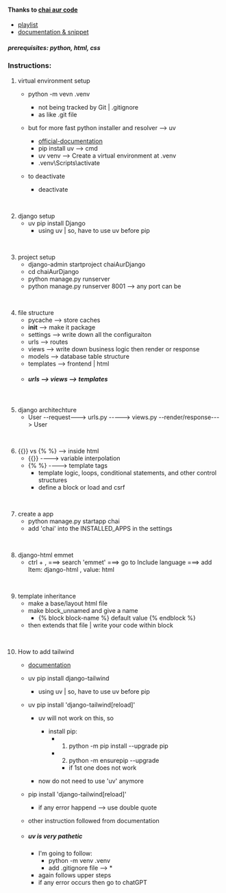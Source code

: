 #### Thanks to [chai aur code](https://www.youtube.com/@chaiaurcode)
- [playlist](https://www.youtube.com/playlist?list=PLu71SKxNbfoDOf-6vAcKmazT92uLnWAgy)
- [documentation & snippet](https://chaicode.com/blogs/getting-started-with-django)


##### prerequisites: python, html, css

### Instructions:
1. virtual environment setup
    - python -m vevn .venv
        - not being tracked by Git | .gitignore
        - as like .git file

    - but for more fast python installer and resolver --> uv
        
        - [official-documentation](https://pypi.org/project/uv)
        - pip install uv  -->  cmd
        - uv venv  -->  Create a virtual environment at .venv
        - .venv\Scripts\activate

    - to deactivate
        - deactivate
<br>

2. django setup
    - uv pip install Django
        - using uv | so, have to use uv before pip
<br>

3. project setup
    - django-admin startproject chaiAurDjango
    - cd chaiAurDjango
    - python manage.py runserver
    - python manage.py runserver 8001 --> any port can be
<br>

4. file structure
    - pycache  -->  store caches
    - __init__  -->  make it package
    - settings  -->  write down all the configuraiton
    - urls  -->  routes
    - views  -->  write down business logic then render or response
    - models  -->  database table structure
    - templates  -->  frontend | html
    - ##### urls --> views --> templates
<br>

5. django architechture
    - User  --request--->  urls.py  -----> views.py  --render/response--->  User
<br>

6. {{}} vs {% %} --> inside html
    - {{}}  ---->  variable interpolation
    - {% %}  ---->  template tags
        - template logic, loops, conditional statements, and other control structures
        - define a block or load and csrf
<br>

7. create a app
    - python manage.py startapp chai
    - add 'chai' into the INSTALLED_APPS in the settings
<br>

8. django-html emmet
    - ctrl + ,  ===>  search 'emmet'  ===>  go to Include language  ===>  add Item: django-html , value: html
<br>

9. template inheritance
    - make a base/layout html file
    - make block_unnamed and give a name
        - {% block block-name %} default value {% endblock %}
    - then extends that file | write your code within block
<br>

10. How to add tailwind
    - [documentation](https://django-tailwind.readthedocs.io/en/latest/installation.html)
    - uv pip install django-tailwind
        - using uv | so, have to use uv before pip
    - uv pip install 'django-tailwind[reload]'
        - uv will not work on this, so
            - install pip: 
                - 1. python -m pip install --upgrade pip
                - 2. python -m ensurepip --upgrade
                    - if 1st one does not work

        - now do not need to use 'uv' anymore
    - pip install 'django-tailwind[reload]'
        - if any error happend --> use double quote
    - other instruction followed from documentation

    - ##### uv is very pathetic
        - I'm going to follow:
            - python -m venv .venv
            - add .gitignore file --> *
        - again follows upper steps
        - if any error occurs then go to chatGPT
<br>